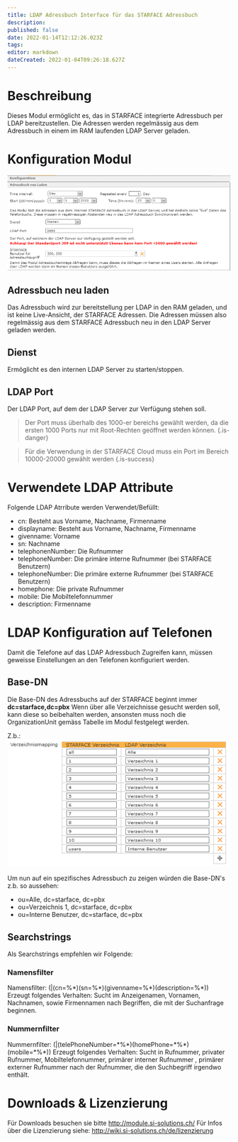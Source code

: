 ```yaml
---
title: LDAP Adressbuch Interface für das STARFACE Adressbuch
description: 
published: false
date: 2022-01-14T12:12:26.023Z
tags: 
editor: markdown
dateCreated: 2022-01-04T09:26:18.627Z
---
```


# Beschreibung
Dieses Modul ermöglicht es, das in STARFACE integrierte Adressbuch per LDAP bereitzustellen.
Die Adressen werden regelmässig aus dem Adressbuch in einem im RAM laufenden LDAP Server geladen.

# Konfiguration Modul

![ldap-config2.png](/uploads/ldap-adressbuch-interface/ldap-config2.png)

## Adressbuch neu laden
Das Adressbuch wird zur bereitstellung per LDAP in den RAM geladen, und ist keine Live-Ansicht, der STARFACE Adressen. Die Adressen müssen also regelmässig aus dem STARFACE Adressbuch neu in den LDAP Server geladen werden.

## Dienst
Ermöglicht es den internen LDAP Server zu starten/stoppen.

## LDAP Port
Der LDAP Port, auf dem der LDAP Server zur Verfügung stehen soll.

> Der Port muss überhalb des 1000-er bereichs gewählt werden, da die ersten 1000 Ports nur mit Root-Rechten geöffnet werden können.
{.is-danger}

> Für die Verwendung in der STARFACE Cloud muss ein Port im Bereich 10000-20000 gewählt werden
{.is-success}



# Verwendete LDAP Attribute
Folgende LDAP Atrribute werden Verwendet/Befüllt:

- cn: Besteht aus Vorname, Nachname, Firmenname
- displayname: Besteht aus Vorname, Nachname, Firmenname 
- givenname: Vorname
- sn: Nachname
- telephonenNumber: Die Rufnummer
- telephoneNumber: Die primäre interne Rufnummer (bei STARFACE Benutzern)
- telephoneNumber: Die primäre externe Rufnummer (bei STARFACE Benutzern)
- homephone: Die private Rufnummer
- mobile: Die Mobiltelefonnummer
- description: Firmenname

# LDAP Konfiguration auf Telefonen
Damit die Telefone auf das LDAP Adressbuch Zugreifen kann, müssen geweisse Einstellungen an den Telefonen konfiguriert werden.

## Base-DN
Die Base-DN des Adressbuchs auf der STARFACE beginnt immer **dc=starface,dc=pbx**
Wenn über alle Verzeichnisse gesucht werden soll, kann diese so beibehalten werden, ansonsten muss noch die OrganizationUnit gemäss Tabelle im Modul festgelegt werden.

Z.b.:
![ldap_folder_example.png](/uploads/ldap-adressbuch-interface/ldap_folder_example.png)

Um nun auf ein spezifisches Adressbuch zu zeigen würden die Base-DN's z.b. so aussehen:
- ou=Alle, dc=starface, dc=pbx
- ou=Verzeichnis 1, dc=starface, dc=pbx
- ou=Interne Benutzer, dc=starface, dc=pbx

## Searchstrings
Als Searchstrings empfehlen wir Folgende:

### Namensfilter
Namensfilter: (|(cn=%\*)(sn=%\*)(givenname=%\*)(description=%\*))
Erzeugt folgendes Verhalten: Sucht im Anzeigenamen, Vornamen, Nachnamen, sowie Firmennamen nach Begriffen, die mit der Suchanfrage beginnen.

### Nummernfilter
Nummernfilter: (|(telePhoneNumber=\*%\*)(homePhone=\*%\*)(mobile=\*%\*))
Erzeugt folgendes Verhalten: Sucht in Rufnummer, privater Rufnummer, Mobiltelefonnummer, primärer interner Rufnummer , primärer externer Rufnummer nach der Rufnummer, die den Suchbegriff irgendwo enthält.

# Downloads & Lizenzierung
Für Downloads besuchen sie bitte http://module.si-solutions.ch/
Für Infos über die Lizenzierung siehe: http://wiki.si-solutions.ch/de/lizenzierung